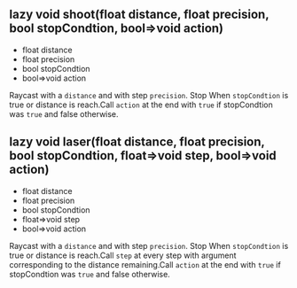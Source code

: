 ## lazy void shoot(float distance, float precision, bool stopCondtion, bool=>void action)
- float distance
- float precision
- bool stopCondtion
- bool=>void action

Raycast with a `distance` and with step `precision`. Stop When `stopCondtion` is true or distance is reach.Call `action` at the end with `true` if stopCondtion was `true` and false otherwise.

## lazy void laser(float distance, float precision, bool stopCondtion, float=>void step, bool=>void action)
- float distance
- float precision
- bool stopCondtion
- float=>void step
- bool=>void action

Raycast with a `distance` and with step `precision`. Stop When `stopCondtion` is true or distance is reach.Call `step` at every step with argument corresponding to the distance remaining.Call `action` at the end with `true` if stopCondtion was `true` and false otherwise.


